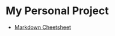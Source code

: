 # My Personal Project
- [Markdown Cheetsheet](https://github.com/adam-p/markdown-here/wiki/Markdown-Cheatsheet)
